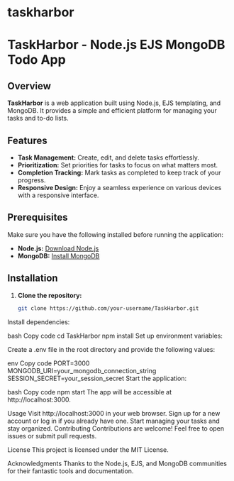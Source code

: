 # taskharbor
# TaskHarbor - Node.js EJS MongoDB Todo App

## Overview

**TaskHarbor** is a web application built using Node.js, EJS templating, and MongoDB. It provides a simple and efficient platform for managing your tasks and to-do lists.

## Features

- **Task Management:** Create, edit, and delete tasks effortlessly.
- **Prioritization:** Set priorities for tasks to focus on what matters most.
- **Completion Tracking:** Mark tasks as completed to keep track of your progress.
- **Responsive Design:** Enjoy a seamless experience on various devices with a responsive interface.

## Prerequisites

Make sure you have the following installed before running the application:

- **Node.js:** [Download Node.js](https://nodejs.org/)
- **MongoDB:** [Install MongoDB](https://docs.mongodb.com/manual/installation/)

## Installation

1. **Clone the repository:**

   ```bash
   git clone https://github.com/your-username/TaskHarbor.git
Install dependencies:

bash
Copy code
cd TaskHarbor
npm install
Set up environment variables:

Create a .env file in the root directory and provide the following values:

env
Copy code
PORT=3000
MONGODB_URI=your_mongodb_connection_string
SESSION_SECRET=your_session_secret
Start the application:

bash
Copy code
npm start
The app will be accessible at http://localhost:3000.

Usage
Visit http://localhost:3000 in your web browser.
Sign up for a new account or log in if you already have one.
Start managing your tasks and stay organized.
Contributing
Contributions are welcome! Feel free to open issues or submit pull requests.

License
This project is licensed under the MIT License.

Acknowledgments
Thanks to the Node.js, EJS, and MongoDB communities for their fantastic tools and documentation.
